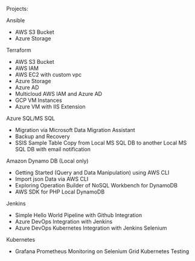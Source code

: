 Projects:  
  
Ansible  
- AWS S3 Bucket  
- Azure Storage  
  
Terraform  
- AWS S3 Bucket  
- AWS IAM  
- AWS EC2 with custom vpc  
- Azure Storage  
- Azure AD  
- Multicloud AWS IAM and Azure AD  
- GCP VM Instances  
- Azure VM with IIS Extension  
  
Azure SQL/MS SQL  
- Migration via Microsoft Data Migration Assistant  
- Backup and Recovery  
- SSIS Sample Table Copy from Local MS SQL DB to another Local MS SQL DB with email notification  
  
Amazon Dynamo DB (Local only)  
- Getting Started (Query and Data Manipulation) using AWS CLI  
- Import json Data via AWS CLI  
- Exploring Operation Builder of NoSQL Workbench for DynamoDB  
- AWS SDK for PHP Local DynamoDB
  
Jenkins  
- Simple Hello World Pipeline with Github Integration  
- Azure DevOps Integration with Jenkins  
- Azure DevOps Kubernetes Integration with Jenkins Selenium  
  
Kubernetes  
- Grafana Prometheus Monitoring on Selenium Grid Kubernetes Testing  